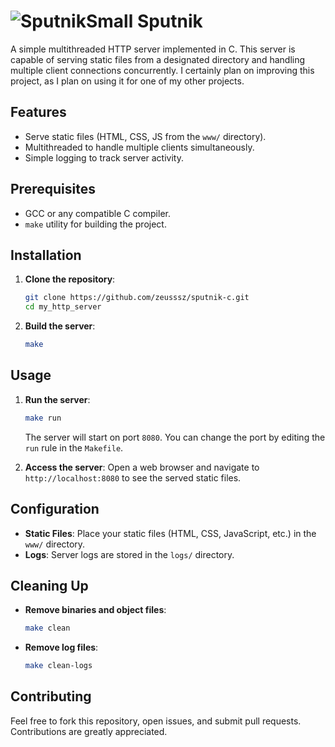 # ![SputnikSmall](https://github.com/user-attachments/assets/32b78cb6-433c-4a0f-8c1f-520a1cf688fe) Sputnik

A simple multithreaded HTTP server implemented in C. This server is capable of serving static files from a designated directory and handling multiple client connections concurrently. 
I certainly plan on improving this project, as I plan on using it for one of my other projects.

## Features

- Serve static files (HTML, CSS, JS from the `www/` directory).
- Multithreaded to handle multiple clients simultaneously.
- Simple logging to track server activity.


## Prerequisites

- GCC or any compatible C compiler.
- `make` utility for building the project.

## Installation

1. **Clone the repository**:
   ```bash
   git clone https://github.com/zeusssz/sputnik-c.git
   cd my_http_server
   ```

2. **Build the server**:
   ```bash
   make
   ```

## Usage

1. **Run the server**:
   ```bash
   make run
   ```

   The server will start on port `8080`. You can change the port by editing the `run` rule in the `Makefile`.

2. **Access the server**:
   Open a web browser and navigate to `http://localhost:8080` to see the served static files.

## Configuration

- **Static Files**: Place your static files (HTML, CSS, JavaScript, etc.) in the `www/` directory.
- **Logs**: Server logs are stored in the `logs/` directory.

## Cleaning Up

- **Remove binaries and object files**:
  ```bash
  make clean
  ```

- **Remove log files**:
  ```bash
  make clean-logs
  ```

## Contributing

Feel free to fork this repository, open issues, and submit pull requests. Contributions are greatly appreciated.
